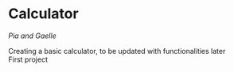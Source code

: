 # Calculator

_Pia and Gaelle_

Creating a basic calculator, to be updated with functionalities later   
First project